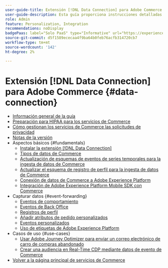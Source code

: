 ```yaml
---
user-guide-title: Extensión [!DNL Data Connection] para Adobe Commerce
user-guide-description: Esta guía proporciona instrucciones detalladas para usar la extensión  [!DNL Data Connection] para Adobe Commerce.
role: Admin
feature: Personalization, Integration
recommendations: noDisplay
badgePaas: label="Solo PaaS" type="Informative" url="https://experienceleague.adobe.com/en/docs/commerce/user-guides/product-solutions" tooltip="Se aplica solo a proyectos de Adobe Commerce en la nube (infraestructura PaaS administrada por Adobe) y a proyectos locales."
source-git-commit: d5f1589ececaa4f9ba64b0feb76acfb314720cb7
workflow-type: tm+mt
source-wordcount: '142'
ht-degree: 2%

---
```



# Extensión [!DNL Data Connection] para Adobe Commerce {#data-connection}

- [Información general de la guía](overview.md)
- [Preparación para HIPAA para los servicios de Commerce](hipaa-readiness.md)
- [Cómo gestionan los servicios de Commerce las solicitudes de privacidad](handle-privacy-request.md)
- [Notas de la versión](release-notes.md)
- Aspectos básicos {#fundamentals}
   - [Instalar la extensión  [!DNL Data Connection] ](install.md)
   - [Tipos de datos de Commerce](data-ingestion.md)
   - [Actualización de esquemas de eventos de series temporales para la ingesta de datos de Commerce](update-xdm.md)
   - [Actualizar el esquema de registro de perfil para la ingesta de datos de Commerce](profile-data.md)
   - [Conexión de datos de Commerce a Adobe Experience Platform](connect-data.md)
   - [Integración de Adobe Experience Platform Mobile SDK con Commerce](mobile-sdk-epc.md)
- Capturar datos {#event-forwarding}
   - [Eventos de comportamiento](events.md)
   - [Eventos de Back Office](events-backoffice.md)
   - [Registros de perfil](events-profilerecord.md)
   - [Añadir atributos de pedido personalizados](custom-attributes.md)
   - [Eventos personalizados](custom-events.md)
   - [Uso de etiquetas de Adobe Experience Platform](using-tags.md)
- Casos de uso {#use-cases}
   - [Usar Adobe Journey Optimizer para enviar un correo electrónico de carro de compras abandonado](using-ajo.md)
   - [Crear una audiencia en Real-Time CDP mediante datos de evento de Commerce](create-audience.md)
- [Volver a la página principal de servicios de Commerce](https://experienceleague.adobe.com/docs/commerce/user-guides/home.html)
